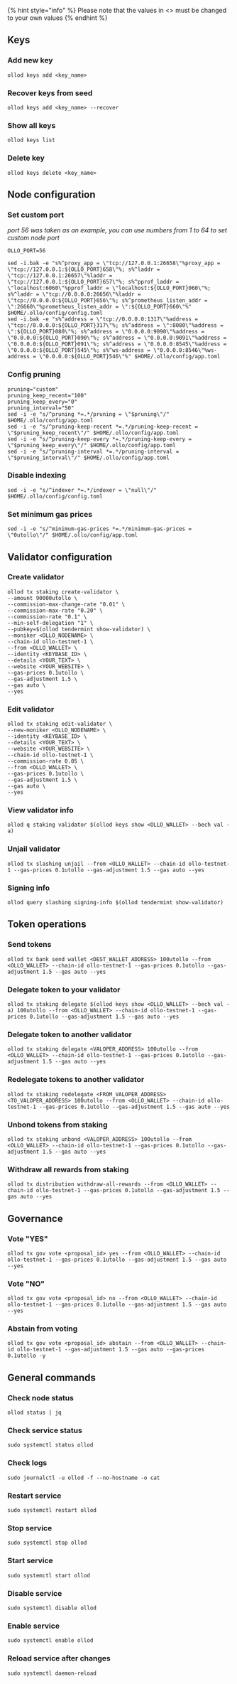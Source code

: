 {% hint style="info" %}
Please note that the values in <> must be changed to your own values
{% endhint %}

## Keys

### Add new key
```
ollod keys add <key_name>
```
### Recover keys from seed
```
ollod keys add <key_name> --recover
```
### Show all keys
```
ollod keys list
```
### Delete key
```
ollod keys delete <key_name>
```

## Node configuration

### Set custom port

*port 56 was taken as an example, you can use numbers from 1 to 64 to set custom node port*

```
OLLO_PORT=56
```
```
sed -i.bak -e "s%^proxy_app = \"tcp://127.0.0.1:26658\"%proxy_app = \"tcp://127.0.0.1:${OLLO_PORT}658\"%; s%^laddr = \"tcp://127.0.0.1:26657\"%laddr = \"tcp://127.0.0.1:${OLLO_PORT}657\"%; s%^pprof_laddr = \"localhost:6060\"%pprof_laddr = \"localhost:${OLLO_PORT}060\"%; s%^laddr = \"tcp://0.0.0.0:26656\"%laddr = \"tcp://0.0.0.0:${OLLO_PORT}656\"%; s%^prometheus_listen_addr = \":26660\"%prometheus_listen_addr = \":${OLLO_PORT}660\"%" $HOME/.ollo/config/config.toml
sed -i.bak -e "s%^address = \"tcp://0.0.0.0:1317\"%address = \"tcp://0.0.0.0:${OLLO_PORT}317\"%; s%^address = \":8080\"%address = \":${OLLO_PORT}080\"%; s%^address = \"0.0.0.0:9090\"%address = \"0.0.0.0:${OLLO_PORT}090\"%; s%^address = \"0.0.0.0:9091\"%address = \"0.0.0.0:${OLLO_PORT}091\"%; s%^address = \"0.0.0.0:8545\"%address = \"0.0.0.0:${OLLO_PORT}545\"%; s%^ws-address = \"0.0.0.0:8546\"%ws-address = \"0.0.0.0:${OLLO_PORT}546\"%" $HOME/.ollo/config/app.toml
```
### Config pruning
```
pruning="custom"
pruning_keep_recent="100"
pruning_keep_every="0"
pruning_interval="50"
sed -i -e "s/^pruning *=.*/pruning = \"$pruning\"/" $HOME/.ollo/config/app.toml
sed -i -e "s/^pruning-keep-recent *=.*/pruning-keep-recent = \"$pruning_keep_recent\"/" $HOME/.ollo/config/app.toml
sed -i -e "s/^pruning-keep-every *=.*/pruning-keep-every = \"$pruning_keep_every\"/" $HOME/.ollo/config/app.toml
sed -i -e "s/^pruning-interval *=.*/pruning-interval = \"$pruning_interval\"/" $HOME/.ollo/config/app.toml
```
### Disable indexing
```
sed -i -e "s/^indexer *=.*/indexer = \"null\"/" $HOME/.ollo/config/config.toml
```
### Set minimum gas prices
```
sed -i -e "s/^minimum-gas-prices *=.*/minimum-gas-prices = \"0utollo\"/" $HOME/.ollo/config/app.toml
```

## Validator configuration

### Create validator
```
ollod tx staking create-validator \
--amount 90000utollo \
--commission-max-change-rate "0.01" \
--commission-max-rate "0.20" \
--commission-rate "0.1" \
--min-self-delegation "1" \
--pubkey=$(ollod tendermint show-validator) \
--moniker <OLLO_NODENAME> \
--chain-id ollo-testnet-1 \
--from <OLLO_WALLET> \
--identity <KEYBASE_ID> \
--details <YOUR_TEXT> \
--website <YOUR_WEBSITE> \
--gas-prices 0.1utollo \
--gas-adjustment 1.5 \
--gas auto \
--yes
```
### Edit validator
```
ollod tx staking edit-validator \
--new-moniker <OLLO_NODENAME> \
--identity <KEYBASE_ID> \
--details <YOUR_TEXT> \
--website <YOUR_WEBSITE> \
--chain-id ollo-testnet-1 \
--commission-rate 0.05 \
--from <OLLO_WALLET> \
--gas-prices 0.1utollo \
--gas-adjustment 1.5 \
--gas auto \
--yes
```
### View validator info
```
ollod q staking validator $(ollod keys show <OLLO_WALLET> --bech val -a)
```
### Unjail validator
```
ollod tx slashing unjail --from <OLLO_WALLET> --chain-id ollo-testnet-1 --gas-prices 0.1utollo --gas-adjustment 1.5 --gas auto --yes 
```
### Signing info
```
ollod query slashing signing-info $(ollod tendermint show-validator)
```

## Token operations

### Send tokens
```
ollod tx bank send wallet <DEST_WALLET_ADDRESS> 100utollo --from <OLLO_WALLET> --chain-id ollo-testnet-1 --gas-prices 0.1utollo --gas-adjustment 1.5 --gas auto --yes
```
### Delegate token to your validator
```
ollod tx staking delegate $(ollod keys show <OLLO_WALLET> --bech val -a) 100utollo --from <OLLO_WALLET> --chain-id ollo-testnet-1 --gas-prices 0.1utollo --gas-adjustment 1.5 --gas auto --yes
```
### Delegate token to another validator
```
ollod tx staking delegate <VALOPER_ADDRESS> 100utollo --from <OLLO_WALLET> --chain-id ollo-testnet-1 --gas-prices 0.1utollo --gas-adjustment 1.5 --gas auto --yes
```
### Redelegate tokens to another validator
```
ollod tx staking redelegate <FROM_VALOPER_ADDRESS> <TO_VALOPER_ADDRESS> 100utollo --from <OLLO_WALLET> --chain-id ollo-testnet-1 --gas-prices 0.1utollo --gas-adjustment 1.5 --gas auto --yes
```
### Unbond tokens from staking
```
ollod tx staking unbond <VALOPER_ADDRESS> 100utollo --from <OLLO_WALLET> --chain-id ollo-testnet-1 --gas-prices 0.1utollo --gas-adjustment 1.5 --gas auto --yes
```
### Withdraw all rewards from staking
```
ollod tx distribution withdraw-all-rewards --from <OLLO_WALLET> --chain-id ollo-testnet-1 --gas-prices 0.1utollo --gas-adjustment 1.5 --gas auto --yes
```

## Governance
### Vote "YES"
```
ollod tx gov vote <proposal_id> yes --from <OLLO_WALLET> --chain-id ollo-testnet-1 --gas-prices 0.1utollo --gas-adjustment 1.5 --gas auto --yes
```
### Vote "NO"
```
ollod tx gov vote <proposal_id> no --from <OLLO_WALLET> --chain-id ollo-testnet-1 --gas-prices 0.1utollo --gas-adjustment 1.5 --gas auto --yes
```
### Abstain from voting
```
ollod tx gov vote <proposal_id> abstain --from <OLLO_WALLET> --chain-id ollo-testnet-1 --gas-adjustment 1.5 --gas auto --gas-prices 0.1utollo -y
```

## General commands
### Check node status
```
ollod status | jq
```
### Check service status
```
sudo systemctl status ollod
```
### Check logs
```
sudo journalctl -u ollod -f --no-hostname -o cat
```
### Restart service
```
sudo systemctl restart ollod
```
### Stop service
```
sudo systemctl stop ollod
```
### Start service
```
sudo systemctl start ollod
```
### Disable service
```
sudo systemctl disable ollod
```
### Enable service
```
sudo systemctl enable ollod
```
### Reload service after changes
```
sudo systemctl daemon-reload
```
